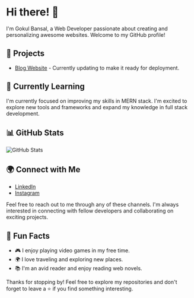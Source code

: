 # Hi there! 👋

I'm Gokul Bansal, a Web Developer passionate about creating and personalizing awesome websites. Welcome to my GitHub profile!

## 🔭 Projects

- [Blog Website](https://blog-gokul.vercel.app/) - Currently updating to make it ready for deployment.

## 🌱 Currently Learning

I'm currently focused on improving my skills in MERN stack. I'm excited to explore new tools and frameworks and expand my knowledge in full stack development.

## 📊 GitHub Stats

![GitHub Stats](https://github-readme-stats.vercel.app/api?username=bansalgokul&show_icons=true&theme=dark)

## 🌍 Connect with Me

- [LinkedIn](https://www.linkedin.com/in/gokul-bansal-553429225/)
- [Instagram](https://www.instagram.com/gokul.bansal.75/)

Feel free to reach out to me through any of these channels. I'm always interested in connecting with fellow developers and collaborating on exciting projects.

## 🚀 Fun Facts

- 🎮 I enjoy playing video games in my free time.
- 🌍 I love traveling and exploring new places.
- 📚 I'm an avid reader and enjoy reading web novels.

Thanks for stopping by! Feel free to explore my repositories and don't forget to leave a ⭐️ if you find something interesting.
